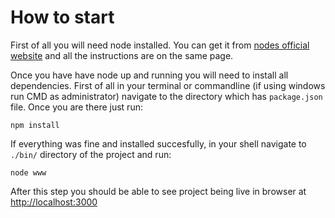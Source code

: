 # How to start
First of all you will need node installed. You can get it from [nodes official
website][1] and all the instructions are on the same page.

Once you have have node up and running you will need to install all
dependencies. First of all in your terminal or commandline (if using windows run
CMD as administrator) navigate to the directory which has `package.json` file.
Once you are there just run:
```
npm install
```

If everything was fine and installed succesfully, in your shell navigate to
`./bin/` directory of the project and run:
```
node www
```

After this step you should be able to see project being live in browser at
<http://localhost:3000>

[1]: https://nodejs.org/en/download/
